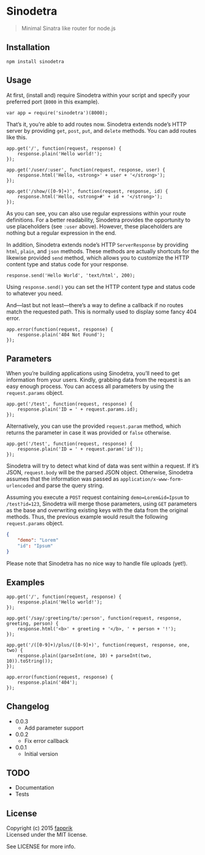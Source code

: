 # Sinodetra

> Minimal Sinatra like router for node.js

## Installation

	npm install sinodetra

## Usage

At first, (install and) require Sinodetra within your script and specify your preferred port (`8000` in this example).

	var app = require('sinodetra')(8000);

That’s it, you’re able to add routes now. Sinodetra extends node’s HTTP server by providing `get`, `post`, `put`, and `delete` methods. You can add routes like this.

	app.get('/', function(request, response) {
		response.plain('Hello world!');
	});

	app.get('/user/:user', function(request, response, user) {
		response.html('Hello, <strong>' + user + '</strong>');
	});

	app.get('/show/([0-9]+)', function(request, response, id) {
		response.html('Hello, <strong>#' + id + '</strong>');
	});

As you can see, you can also use regular expressions within your route definitions. For a better readability, Sinodetra provides the opportunity to use placeholders (see `:user` above). However, these placeholders are nothing but a regular expression in the end.

In addition, Sinodetra extends node’s HTTP `ServerResponse` by providing `html`, `plain`, and `json` methods. These methods are actually shortcuts for the likewise provided `send` method, which allows you to customize the HTTP content type and status code for your response.

	response.send('Hello World', 'text/html', 200);

Using `response.send()` you can set the HTTP content type and status code to whatever you need.

And—last but not least—there’s a way to define a callback if no routes match the requested path. This is normally used to display some fancy 404 error.

	app.error(function(request, response) {
		response.plain('404 Not Found');
	});

## Parameters

When you’re building applications using Sinodetra, you’ll need to get information from your users. Kindly, grabbing data from the request is an easy enough process. You can access all parameters by using the `request.params` object.

	app.get('/test', function(request, response) {
		response.plain('ID = ' + request.params.id);
	});

Alternatively, you can use the provided `request.param` method, which returns the parameter in case it was provided or `false` otherwise.

	app.get('/test', function(request, response) {
		response.plain('ID = ' + request.param('id'));
	});

Sinodetra will try to detect what kind of data was sent within a request. If it’s JSON, `request.body` will be the parsed JSON object. Otherwise, Sinodetra assumes that the information was passed as `application/x-www-form-urlencoded` and parse the query string.

Assuming you execute a `POST` request containing `demo=Lorem&id=Ipsum` to `/test?id=123`, Sinodetra will merge those parameters, using `GET` parameters as the base and overwriting existing keys with the data from the original methods. Thus, the previous example would result the following `request.params` object.

```json
{
    "demo": "Lorem"
    "id": "Ipsum"
}
```

Please note that Sinodetra has no nice way to handle file uploads (yet!).

## Examples

	app.get('/', function(request, response) {
		response.plain('Hello world!');
	});

	app.get('/say/:greeting/to/:person', function(request, response, greeting, person) {
		response.html('<b>' + greeting + '</b>, ' + person + '!');
	});

	app.get('/([0-9]+)/plus/([0-9]+)', function(request, response, one, two) {
		response.plain((parseInt(one, 10) + parseInt(two, 10)).toString());
	});

	app.error(function(request, response) {
		response.plain('404');
	});

## Changelog

* 0.0.3
	* Add parameter support
* 0.0.2
	* Fix error callback
* 0.0.1
	* Initial version

## TODO

- Documentation
- Tests

## License

Copyright (c) 2015 [fapprik](http://fapprik.com/)  
Licensed under the MIT license.

See LICENSE for more info.